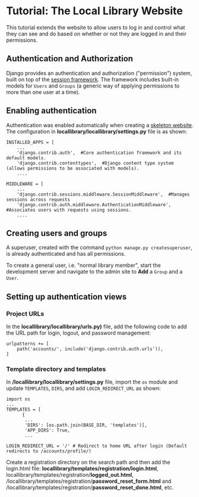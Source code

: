 # Tutorial: The Local Library Website

This tutorial extends the website to allow users to log in and control what they can see and do based on whether or not they are logged in and their permissions.

## Authentication and Authorization

Django provides an authentication and authorization ("permission") system, built on top of the [session framework](https://github.com/ornwipa/ComIT_django/blob/master/tutorial_projects/06_session_framework.md). The framework includes built-in models for `Users` and `Groups` (a generic way of applying permissions to more than one user at a time).

## Enabling authentication

Authentication was enabled automatically when creating a [skeleton website](https://github.com/ornwipa/ComIT_django/blob/master/tutorial_projects/01_skeleton_website.md). The configuration in **locallibrary/locallibrary/settings.py** file is as shown:

```
INSTALLED_APPS = [
    ...
    'django.contrib.auth',  #Core authentication framework and its default models.
    'django.contrib.contenttypes',  #Django content type system (allows permissions to be associated with models).
    ....

MIDDLEWARE = [
    ...
    'django.contrib.sessions.middleware.SessionMiddleware',  #Manages sessions across requests
    'django.contrib.auth.middleware.AuthenticationMiddleware',  #Associates users with requests using sessions.
    ....
```

## Creating users and groups

A superuser, created with the command `python manage.py createsuperuser`, is already authenticated and has all permissions.

To create a general user, i.e. "normal library member", start the development server and navigate to the admin site to **Add** a `Group` and a `User`.

## Setting up authentication views

### Project URLs

In the **locallibrary/locallibrary/urls.py)** file, add the following code to add the URL path for login, logout, and password management:

```
urlpatterns += [
    path('accounts/', include('django.contrib.auth.urls')),
]
```

### Template directory and templates

In **/locallibrary/locallibrary/settings.py** file, import the `os` module and update `TEMPLATES`, `DIRS`, and add `LOGIN_REDIRECT_URL` as shown:

```
import os
...
TEMPLATES = [
      {
       ...
       'DIRS': [os.path.join(BASE_DIR, 'templates')],
       'APP_DIRS': True,
       ...

LOGIN_REDIRECT_URL = '/' # Redirect to home URL after login (Default redirects to /accounts/profile/)
```

Create a registration directory on the search path and then add the login.html file: **locallibrary/templates/registration/login.html**, locallibrary/templates/registration/**logged_out.html**, /locallibrary/templates/registration/**password_reset_form.html** and /locallibrary/templates/registration/**password_reset_done.html**, etc.

